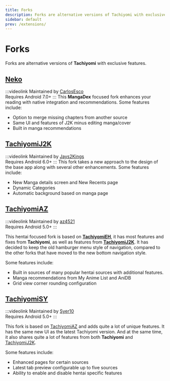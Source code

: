 ```yaml
---
title: Forks
description: Forks are alternative versions of Tachiyomi with exclusive features.
sidebar: default
prev: /extensions/
---
```


# Forks
Forks are alternative versions of **Tachiyomi** with exclusive features.

## <g-image class="headerLogo" src="~/images/forks_logo-neko.png" width="48" height="48" fit="contain"/> [Neko](/forks/Neko/)
:::videolink
Maintained by [CarlosEsco](https://github.com/CarlosEsco)
<br>Requires Android 7.0+
:::
This **MangaDex** focused fork enhances your reading with native integration and recommendations.
Some features include:
* Option to merge missing chapters from another source
* Same UI and features of J2K minus editing manga/cover
* Built in manga recommendations

## <g-image class="headerLogo" src="~/images/forks_logo-j2k.png" width="48" height="48" fit="contain"/> [TachiyomiJ2K](/forks/TachiyomiJ2K/)
:::videolink
Maintained by [Jays2Kings](https://github.com/Jays2Kings)
<br>Requires Android 6.0+
:::
This fork takes a new approach to the design of the base app along with several other enhancements.
Some features include:
* New Manga details screen and New Recents page
* Dynamic Categories
* Automatic background based on manga page

## <g-image class="headerLogo" src="~/images/forks_logo-az.png" width="48" height="48" fit="contain"/> [TachiyomiAZ](/forks/TachiyomiAZ/)
:::videolink
Maintained by [az4521](https://github.com/az4521)
<br>Requires Android 5.0+
:::

This hentai focused fork is based on **[TachiyomiEH](/forks/TachiyomiEH/)**, it has most features and fixes from **Tachiyomi**, as well as features from **[TachiyomiJ2K](/forks/TachiyomiJ2K/)**. It has decided to keep the old hamburger menu style of navigation, compared to the other forks that have moved to the new bottom navigation style.

Some features include:
* Built in sources of many popular hentai sources with additional features.
* Manga recommendations from My Anime List and AniDB
* Grid view corner rounding configuration

## <g-image class="headerLogo" src="~/images/forks_logo-sy.png" width="48" height="48" fit="contain"/> [TachiyomiSY](/forks/TachiyomiSY/)
:::videolink
Maintained by [Syer10](https://github.com/jobobby04)
<br>Requires Android 5.0+
:::

This fork is based on [TachiyomiAZ](/forks/TachiyomiAZ/) and adds quite a lot of unique features. It has the same new UI as the latest Tachiyomi version. And at the same time, it also shares quite a lot of features from both **Tachiyomi** and [TachiyomiJ2K](/forks/TachiyomiJ2K/).

Some features include:
* Enhanced pages for certain sources
* Latest tab preview configurable up to five sources
* Ability to enable and disable hentai specific features
